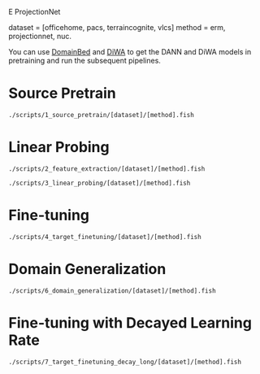 E ProjectionNet

dataset = [officehome, pacs, terraincognite, vlcs]
method = erm, projectionnet, nuc.

You can use [DomainBed](https://github.com/facebookresearch/DomainBed) and [DiWA](https://github.com/alexrame/diwa) to get the DANN and DiWA models in pretraining and run the subsequent pipelines.

# Source Pretrain

```fish
./scripts/1_source_pretrain/[dataset]/[method].fish
```


# Linear Probing
```fish
./scripts/2_feature_extraction/[dataset]/[method].fish
```

```fish
./scripts/3_linear_probing/[dataset]/[method].fish
```

# Fine-tuning
```fish
./scripts/4_target_finetuning/[dataset]/[method].fish
```

# Domain Generalization
```fish
./scripts/6_domain_generalization/[dataset]/[method].fish
```

# Fine-tuning with Decayed Learning Rate
```fish
./scripts/7_target_finetuning_decay_long/[dataset]/[method].fish
```


